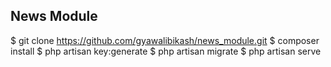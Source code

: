 ## News Module

$ git clone https://github.com/gyawalibikash/news_module.git
$ composer install
$ php artisan key:generate
$ php artisan migrate
$ php artisan serve
